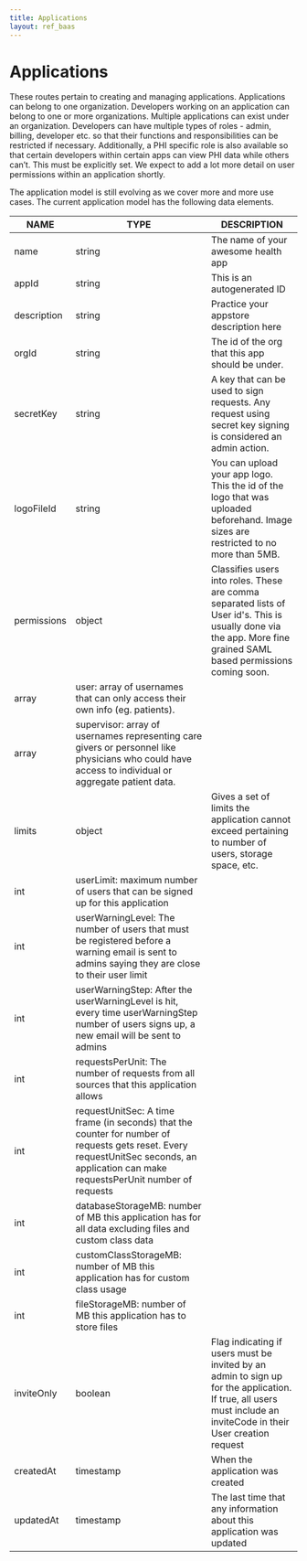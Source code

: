 ```yaml
---
title: Applications
layout: ref_baas
---
```


# Applications

These routes pertain to creating and managing applications. Applications can 
belong to one organization. Developers working on an application can belong to 
one or more organizations. Multiple applications can exist under an organization. 
Developers can have multiple types of roles - admin, billing, developer etc. so 
that their functions and responsibilities can be restricted if necessary. 
Additionally, a PHI specific role is also available so that certain developers 
within certain apps can view PHI data while others can’t. This must be explicitly 
set. We expect to add a lot more detail on user permissions within an application
shortly.

The application model is still evolving as we cover more and more use cases. The current
application model has the following data elements.

NAME | TYPE | DESCRIPTION
-----|------|------------
name | string | The name of your awesome health app
appId | string | This is an autogenerated ID
description | string | Practice your appstore description here 
orgId | string | The id of the org that this app should be under.
secretKey | string | A key that can be used to sign requests. Any request using secret key signing is considered an admin action.
logoFileId | string | You can upload your app logo. This the id of the logo that was uploaded beforehand. Image sizes are restricted to no more than 5MB.
permissions | object | Classifies users into roles. These are comma separated lists of User id's. This is usually done via the app. More fine grained SAML based permissions coming soon.
 | array | user: array of usernames that can only access their own info (eg. patients).
 | array | supervisor: array of usernames representing care givers or personnel like physicians who could have access to individual or aggregate patient data.
limits | object | Gives a set of limits the application cannot exceed pertaining to number of users, storage space, etc.
 | int | userLimit: maximum number of users that can be signed up for this application
 | int | userWarningLevel: The number of users that must be registered before a warning email is sent to admins saying they are close to their user limit
 | int | userWarningStep: After the userWarningLevel is hit, every time userWarningStep number of users signs up, a new email will be sent to admins
 | int | requestsPerUnit: The number of requests from all sources that this application allows
 | int | requestUnitSec: A time frame (in seconds) that the counter for number of requests gets reset. Every requestUnitSec seconds, an application can make requestsPerUnit number of requests
 | int | databaseStorageMB: number of MB this application has for all data excluding files and custom class data
 | int | customClassStorageMB: number of MB this application has for custom class usage
 | int | fileStorageMB: number of MB this application has to store files
inviteOnly | boolean | Flag indicating if users must be invited by an admin to sign up for the application. If true, all users must include an inviteCode in their User creation request
createdAt | timestamp | When the application was created
updatedAt | timestamp | The last time that any information about this application was updated

